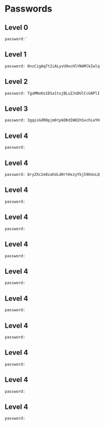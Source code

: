 # Passwords

## Level 0
    password:`

## Level 1
    password: 0nzCigAq7t2iALyvU9xcHlYN4MlkIwlq
## Level 2
    password: TguMNxKo1DSa1tujBLuZJnDUlCcUAPlI
## Level 3
    password: 3gqisGdR0pjm6tpkDKdIWO2hSvchLeYH
## Level 4
    password:
## Level 4
    password: QryZXc2e0zahULdHrtHxzyYkj59kUxLQ
## Level 4
    password:
## Level 4
    password:
## Level 4
    password:
## Level 4
    password:
## Level 4
    password:
## Level 4
    password:
## Level 4
    password:
## Level 4
    password:
## Level 4
    password:
